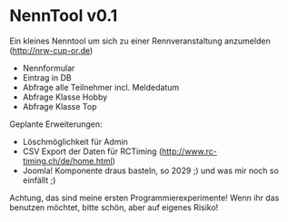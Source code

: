 # NennTool v0.1
Ein kleines Nenntool um sich zu einer Rennveranstaltung anzumelden (http://nrw-cup-or.de)

- Nennformular
- Eintrag in DB
- Abfrage alle Teilnehmer incl. Meldedatum
- Abfrage Klasse Hobby
- Abfrage Klasse Top

Geplante Erweiterungen:
- Löschmöglichkeit für Admin
- CSV Export der Daten für RCTiming (http://www.rc-timing.ch/de/home.html)
- Joomla! Komponente draus basteln, so 2029 ;)
und was mir noch so einfällt ;)

Achtung, das sind meine ersten Programmierexperimente! Wenn ihr das benutzen möchtet, bitte schön, aber auf eigenes Risiko!

